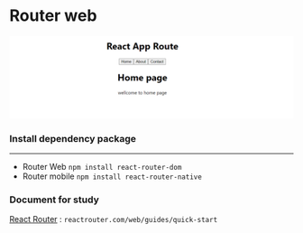 # Router web
![capture web App](https://github.com/lpln25/Node.js-course/blob/master/Router-dom/image/capture%20webApp.png)

### Install dependency package
---
- Router Web `npm install react-router-dom`
- Router mobile `npm install react-router-native`

### Document for study
[React Router](reactrouter.com/web/guides/quick-start) : `reactrouter.com/web/guides/quick-start`
